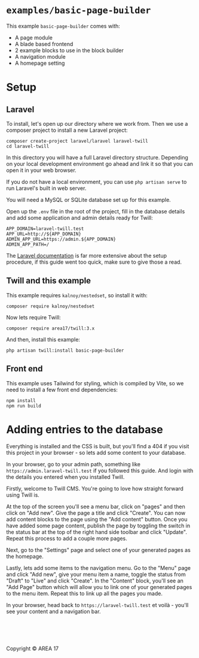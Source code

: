 # `examples/basic-page-builder`

This example `basic-page-builder` comes with:

* A page module
* A blade based frontend
* 2 example blocks to use in the block builder
* A navigation module
* A homepage setting

# Setup

## Laravel

To install, let's open up our directory where we work from. Then we use a composer project to install a new Laravel project:

```
composer create-project laravel/laravel laravel-twill
cd laravel-twill
```

In this directory you will have a full Laravel directory structure. Depending on your local development environment go ahead and link it so that you can open it in your web browser.

If you do not have a local environment, you can use `php artisan serve` to run Laravel's built in web server.

You will need a MySQL or SQLite database set up for this example.

Open up the `.env` file in the root of the project, fill in the database details and add some application and admin details ready for Twill:

```
APP_DOMAIN=laravel-twill.test
APP_URL=http://${APP_DOMAIN}
ADMIN_APP_URL=https://admin.${APP_DOMAIN}
ADMIN_APP_PATH=/
```

The [Laravel documentation](https://laravel.com/docs/9.x) is far more extensive about the setup procedure, if this guide went too quick, make sure to give those a read.

## Twill and this example

This example requires `kalnoy/nestedset`, so install it with:

```
composer require kalnoy/nestedset
```

Now lets require Twill:

```
composer require area17/twill:3.x
```

And then, install this example:

```
php artisan twill:install basic-page-builder
```

## Front end

This example uses Tailwind for styling, which is compiled by Vite, so we need to install a few front end dependencies:

```
npm install
npm run build
```

# Adding entries to the database

Everything is installed and the CSS is built, but you'll find a 404 if you visit this project in your browser - so lets add some content to your database.

In your browser, go to your admin path, something like `https://admin.laravel-twill.test` if you followed this guide. And login with the details you entered when you installed Twill.

Firstly, welcome to Twill CMS. You're going to love how straight forward using Twill is. 

At the top of the screen you'll see a menu bar, click on "pages" and then click on "Add new". Give the page a title and click "Create". You can now add content blocks to the page using the "Add content" button. Once you have added some page content, publish the page by toggling the switch in the status bar at the top of the right hand side toolbar and click "Update". 
Repeat this process to add a couple more pages.

Next, go to the "Settings" page and select one of your generated pages as the homepage.

Lastly, lets add some items to the navigation menu. Go to the "Menu" page and click "Add new", give your menu item a name, toggle the status from "Draft" to "Live" and click "Create". In the "Content" block, you'll see an "Add Page" button which will allow you to link one of your generated pages to the menu item. 
Repeat this to link up all the pages you made.

In your browser, head back to `https://laravel-twill.test` et voilà - you'll see your content and a navigation bar.

<br><br><br><br>
Copyright © AREA 17
